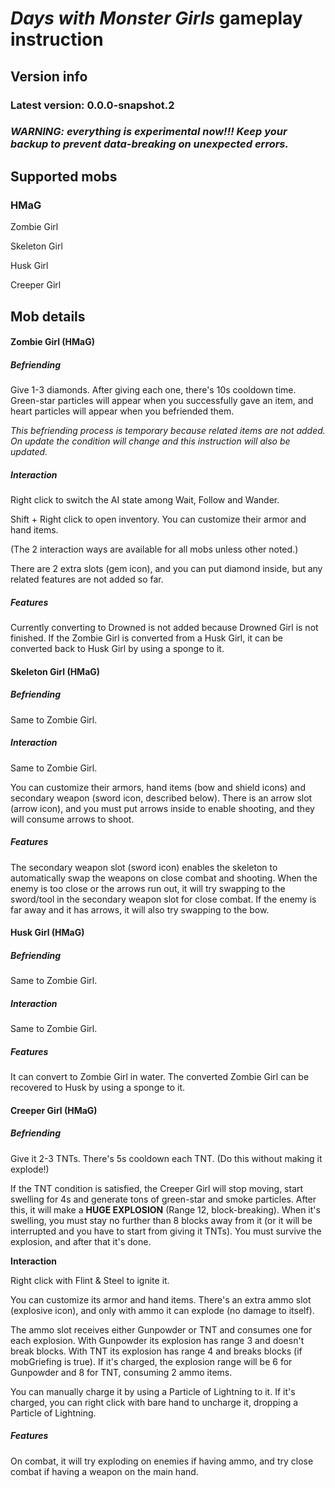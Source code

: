 # *Days with Monster Girls* gameplay instruction



## Version info

### Latest version: 0.0.0-snapshot.2



### *WARNING: everything is experimental now!!! Keep your backup to prevent data-breaking on unexpected errors.*



## Supported mobs

### HMaG

Zombie Girl

Skeleton Girl

Husk Girl

Creeper Girl



## Mob details

#### Zombie Girl (HMaG)

##### Befriending

Give 1-3 diamonds. After giving each one, there's 10s cooldown time. Green-star particles will appear when you successfully gave an item, and heart particles will appear when you befriended them. 

*This befriending process is temporary because related items are not added. On update the condition will change and this instruction will also be updated.*

##### Interaction

Right click to switch the AI state among Wait, Follow and Wander. 

Shift + Right click to open inventory. You can customize their armor and hand items. 

(The 2 interaction ways are available for all mobs unless other noted.)

There are 2 extra slots (gem icon), and you can put diamond inside, but any related features are not added so far.

##### Features

Currently converting to Drowned is not added because Drowned Girl is not finished. If the Zombie Girl is converted from a Husk Girl, it can be converted back to Husk Girl by using a sponge to it.



#### Skeleton Girl (HMaG)

##### Befriending

Same to Zombie Girl.

##### Interaction

Same to Zombie Girl. 

You can customize their armors, hand items (bow and shield icons) and secondary weapon (sword icon, described below). There is an arrow slot (arrow icon), and you must put arrows inside to enable shooting, and they will consume arrows to shoot.

##### Features

The secondary weapon slot (sword icon) enables the skeleton to automatically swap the weapons on close combat and shooting. When the enemy is too close or the arrows run out, it will try swapping to the sword/tool in the secondary weapon slot for close combat. If the enemy is far away and it has arrows, it will also try swapping to the bow.



#### Husk Girl (HMaG)

##### Befriending

Same to Zombie Girl.

##### Interaction

Same to Zombie Girl. 

##### Features

It can convert to Zombie Girl in water. The converted Zombie Girl can be recovered to Husk by using a sponge to it.



#### Creeper Girl (HMaG)

##### Befriending

Give it 2-3 TNTs. There's 5s cooldown each TNT. (Do this without making it explode!)

If the TNT condition is satisfied, the Creeper Girl will stop moving, start swelling for 4s  and generate tons of green-star and smoke particles. After this, it will make a **HUGE EXPLOSION** (Range 12, block-breaking). When it's swelling, you must stay no further than 8 blocks away from it (or it will be interrupted and you have to start from giving it TNTs). You must survive the explosion, and after that it's done.

**Interaction**

Right click with Flint & Steel to ignite it.

You can customize its armor and hand items. There's an extra ammo slot (explosive icon), and only with ammo it can explode (no damage to itself).

The ammo slot receives either Gunpowder or TNT and consumes one for each explosion. With Gunpowder its explosion has range 3 and doesn't break blocks. With TNT its explosion has range 4 and breaks blocks (if mobGriefing is true). If it's charged, the explosion range will be 6 for Gunpowder and 8 for TNT, consuming 2 ammo items.

You can manually charge it by using a Particle of Lightning to it. If it's charged, you can right click with bare hand to uncharge it, dropping a Particle of Lightning.

##### Features

On combat, it will try exploding on enemies if having ammo, and try close combat if having a weapon on the main hand.

